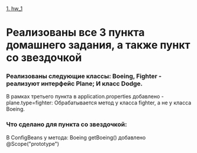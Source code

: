 [1. hw_1](https://github.com/StepaKH/KPO_Spring_HW/tree/main/HW_1)
# Реализованы все 3 пункта домашнего задания, а также пункт со звездочкой

### Реализованы следующие классы: Boeing, Fighter - реализуют интерфейс Plane; И класс Dodge.
В рамках третьего пункта в application.properties добавлено - plane.type=fighter: Обрабатывается метод у класса fighter, а не у класса Boeing.

### Что сделано для пункта со звездочкой:
В ConfigBeans у метода: Boeing getBoeing() добавлено @Scope("prototype")


